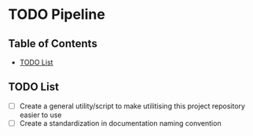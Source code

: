 # TODO Pipeline

## Table of Contents
+ [TODO List](#todo-list)

## TODO List
+ [ ] Create a general utility/script to make utilitising this project repository easier to use
+ [ ] Create a standardization in documentation naming convention

